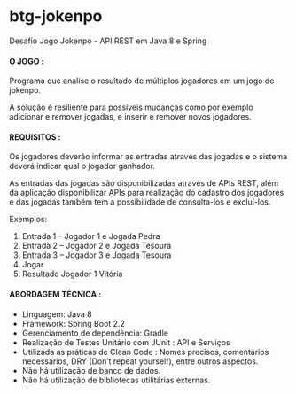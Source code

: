 # btg-jokenpo
Desafio Jogo Jokenpo - API REST em Java 8 e Spring

#### O JOGO :

Programa que analise o resultado de múltiplos jogadores em um jogo de jokenpo.

A solução é resiliente para possíveis mudanças como por exemplo adicionar 
e remover jogadas, e inserir e remover novos jogadores.

#### REQUISITOS :

Os jogadores deverão informar as entradas através das jogadas e o sistema 
deverá indicar qual o jogador ganhador. 
 
As entradas das jogadas são disponibilizadas através de APIs REST, 
além da aplicação disponibilizar APIs para realização do cadastro dos jogadores 
e das jogadas também tem a possibilidade de consulta-los e excluí-los.

Exemplos:
1. Entrada 1 – Jogador 1 e Jogada Pedra
2. Entrada 2 – Jogador 2 e Jogada Tesoura
3. Entrada 3 – Jogador 3 e Jogada Tesoura
4. Jogar 
5. Resultado Jogador 1 Vitória

#### ABORDAGEM TÉCNICA :

- Linguagem: Java 8
- Framework: Spring Boot 2.2
- Gerenciamento de dependência: Gradle
- Realização de Testes Unitário com JUnit : API e Serviços
- Utilizada as práticas de Clean Code : Nomes precisos, comentários necessários, DRY (Don’t repeat yourself), entre outros aspectos.
- Não há utilização de banco de dados.
- Não há utilização de bibliotecas utilitárias externas.